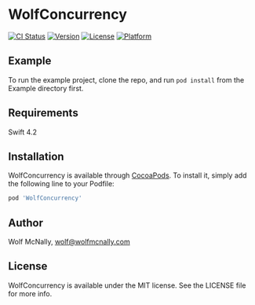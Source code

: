 # WolfConcurrency

[![CI Status](https://img.shields.io/travis/wolfmcnally/WolfConcurrency.svg?style=flat)](https://travis-ci.org/wolfmcnally/WolfConcurrency)
[![Version](https://img.shields.io/cocoapods/v/WolfConcurrency.svg?style=flat)](https://cocoapods.org/pods/WolfConcurrency)
[![License](https://img.shields.io/cocoapods/l/WolfConcurrency.svg?style=flat)](https://cocoapods.org/pods/WolfConcurrency)
[![Platform](https://img.shields.io/cocoapods/p/WolfConcurrency.svg?style=flat)](https://cocoapods.org/pods/WolfConcurrency)

## Example

To run the example project, clone the repo, and run `pod install` from the Example directory first.

## Requirements

Swift 4.2

## Installation

WolfConcurrency is available through [CocoaPods](https://cocoapods.org). To install
it, simply add the following line to your Podfile:

```ruby
pod 'WolfConcurrency'
```

## Author

Wolf McNally, wolf@wolfmcnally.com

## License

WolfConcurrency is available under the MIT license. See the LICENSE file for more info.
